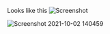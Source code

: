 Looks like this
![Screenshot](https://user-images.githubusercontent.com/89387048/135709405-ae3d61fe-202b-4c98-85f5-3dca7e8ac06e.gif)

![Screenshot 2021-10-02 140459](https://user-images.githubusercontent.com/89387048/135709456-83505d61-47c5-4a96-8628-7d9929c7d68e.png)


